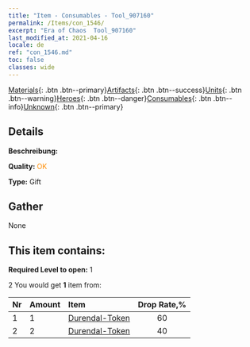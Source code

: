 ```yaml
---
title: "Item - Consumables - Tool_907160"
permalink: /Items/con_1546/
excerpt: "Era of Chaos  Tool_907160"
last_modified_at: 2021-04-16
locale: de
ref: "con_1546.md"
toc: false
classes: wide
---
```

 [Materials](/de/Items/){: .btn .btn--primary}[Artifacts](/de/Items/Artifacts/){: .btn .btn--success}[Units](/de/Items/Units/){: .btn .btn--warning}[Heroes](/de/Items/Heroes/){: .btn .btn--danger}[Consumables](/de/Items/Consumables/){: .btn .btn--info}[Unknown](/de/Items/Unknown/){: .btn .btn--primary}

## Details
 **Beschreibung:** 

 **Quality:** <span style="color: #FF8C00">OK</span>

 **Type:** Gift

## Gather

  None

## This item contains:

 **Required Level to open:** 1

 2 You would get **1** item  from:

  | Nr | Amount |     Item    | Drop Rate,% |
  |:---|:-------|:------------|:---------:|
  | 1 | 1 | [Durendal-Token](/de/Items/con_973/) | 60 | 
  | 2 | 2 | [Durendal-Token](/de/Items/con_973/) | 40 | 

